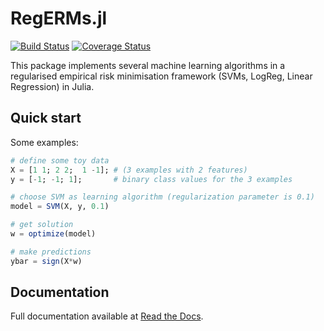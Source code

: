 RegERMs.jl
==========
[![Build Status](https://travis-ci.org/BigCrunsh/RegERMs.jl.svg?branch=master)](https://travis-ci.org/BigCrunsh/RegERMs.jl)
[![Coverage Status](https://img.shields.io/coveralls/BigCrunsh/RegERMs.jl.png)](https://coveralls.io/r/BigCrunsh/RegERMs.jl)

This package implements several machine learning algorithms in a regularised empirical risk minimisation framework (SVMs,  LogReg, Linear Regression) in Julia.

## Quick start

Some examples:

```julia
# define some toy data
X = [1 1; 2 2;  1 -1]; # (3 examples with 2 features)
y = [-1; -1; 1];       # binary class values for the 3 examples

# choose SVM as learning algorithm (regularization parameter is 0.1)
model = SVM(X, y, 0.1)

# get solution
w = optimize(model)

# make predictions
ybar = sign(X*w)

```

## Documentation

Full documentation available at [Read the Docs](http://regerms.readthedocs.org/en/latest/index.html).

